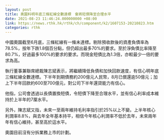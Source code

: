 ```yaml
---
layout: post
title: 奧園料明年底三條紅線全數達標　會將短債降至合理水平
date: 2021-08-23 11:46:24.000000000 +08:00
link: https://news.rthk.hk/rthk/ch/component/k2/1607153-20210823.htm
categories: rthk
---
```


中國奧園截至6月底，三條紅線有一條未達標。剔除預收款後的資產負債率為78.5%，按年下跌1.8個百分點，但仍超出最多70%的要求。至於淨負債比率降至80.7%，好過最多100%的要求的要求。而現金短債比為1.3倍，亦較最少一倍的要求為高。

執行董事兼聯席總裁陳志斌表示，將繼續降低負債和加快回款速度，有信心明年底三條紅線全數達標。下半年到期債務約200億元人民幣，8月已償還逾50億元；加上下半年回款約600至700億元，對公司下半年還貸能力有信心。

他指，公司會透過以長債置換短債，令短債下降至合理水平，並有信心利率成本維持於上半年的7厘水平。

另外，陳志斌又指，未來一至兩年維持毛利率指引於25%以上不變。上半年核心利潤率8.8%，與去年全年基本持平，相信今年核心利潤率不低於去年，未來兩年年有信心維持，甚至高於這水平。 

奧園目前沒有分拆業務上市的計劃。
